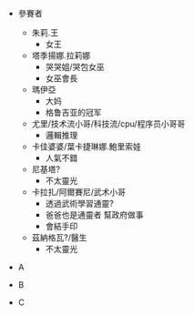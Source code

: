 + 參賽者
    + 朱莉.王
        + 女王
    + 塔季揚娜.拉莉娜
        + 哭哭姐/哭包女巫
        + 女巫會長
    + 瑪伊亞
        + 大妈
        + 格鲁吉亚的冠军
    + 尤里/技术流小哥/科技流/cpu/程序员小哥哥
        + 邏輯推理
    + 卡佳婆婆/葉卡捷琳娜.鮑里索娃
        + 人氣不錯
    + 尼基塔?
        + 不太靈光
    + 卡拉扎/阿爾賽尼/武术小哥
        + 透過武術學習通靈?
        + 爸爸也是通靈者 幫政府做事
        + 會結手印
    + 茲納格瓦?/醫生
        + 不太靈光


+ A
+ B
+ C
